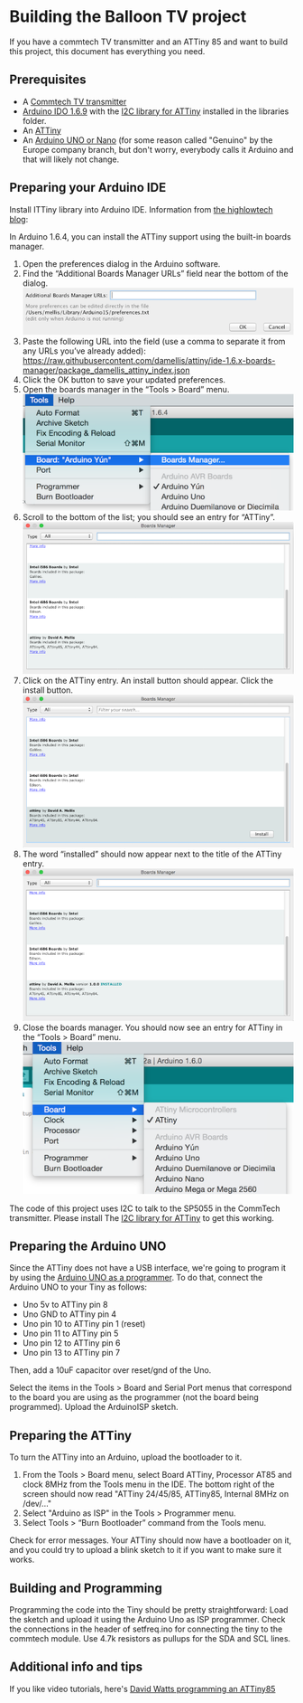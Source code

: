 Building the Balloon TV project
===============================

If you have a commtech TV transmitter and an ATTiny 85 and want to build this project,
this document has everything you need.

Prerequisites
-------------
- A [Commtech TV transmitter](datasheets/Comtech_FM2400TSIM.pdf)
- [Arduino IDO 1.6.9](https://www.arduino.cc/en/Main/Software) with the
  [I2C library for ATTiny](http://playground.arduino.cc/Code/USIi2c) installed in the
  libraries folder.
- An [ATTiny](datasheets/Atmel-2586-AVR-8-bit-Microcontroller-ATtiny25-ATtiny45-ATtiny85_Datasheet.pdf)
- An [Arduino UNO or Nano](https://www.arduino.cc/en/Main/GenuinoProducts) (for some reason
  called "Genuino" by the Europe company branch, but don't worry, everybody calls it Arduino
  and that will likely not change.

Preparing your Arduino IDE
--------------------------
Install ITTiny library into Arduino IDE. Information from 
[the highlowtech blog](http://highlowtech.org/?p=1695):

In Arduino 1.6.4, you can install the ATTiny support using the built-in boards manager.

1. Open the preferences dialog in the Arduino software.
2. Find the “Additional Boards Manager URLs” field near the bottom of the dialog.
   ![additional-boards-manager-urls-blank](images/additional-boards-manager-urls-blank.png)
3. Paste the following URL into the field (use a comma to separate it from any URLs you’ve already added):
		https://raw.githubusercontent.com/damellis/attiny/ide-1.6.x-boards-manager/package_damellis_attiny_index.json
4. Click the OK button to save your updated preferences.
5. Open the boards manager in the “Tools > Board” menu.
   ![boards-manager-menu](images/boards-manager-menu.png)
6. Scroll to the bottom of the list; you should see an entry for “ATTiny”.
   ![boards-manager](images/boards-manager.png)
7. Click on the ATTiny entry. An install button should appear. Click the install button.
   ![boards-manager-install](images/boards-manager-install.png)
8. The word “installed” should now appear next to the title of the ATTiny entry.
   ![boards-manager-installed](images/boards-manager-installed.png)
9. Close the boards manager. You should now see an entry for ATTiny in the “Tools > Board” menu.
   ![ATTiny Arduino 1.6](images/ATtiny-Arduino-1.6.png)
   
The code of this project uses I2C to talk to the SP5055 in the CommTech transmitter. Please
install The [I2C library for ATTiny](http://playground.arduino.cc/Code/USIi2c) to get this
working.

Preparing the Arduino UNO
-------------------------
Since the ATTiny does not have a USB interface, we're going to program it by using the
[Arduino UNO as a programmer](https://www.arduino.cc/en/Tutorial/ArduinoISP). To do that, 
connect the Arduino UNO to your Tiny as follows:

- Uno 5v to ATTiny pin 8
- Uno GND to ATTiny pin 4
- Uno pin 10 to ATTiny pin 1 (reset)
- Uno pin 11 to ATTiny pin 5
- Uno pin 12 to ATTiny pin 6
- Uno pin 13 to ATTiny pin 7

Then, add a 10uF capacitor over reset/gnd of the Uno.

Select the items in the Tools > Board and Serial Port menus that correspond to the board 
you are using as the programmer (not the board being programmed). Upload the ArduinoISP
sketch.

Preparing the ATTiny
---------------------
To turn the ATTiny into an Arduino, upload the bootloader to it.

1. From the Tools > Board menu, select Board ATTiny, Processor AT85 and clock 8MHz from
   the Tools menu in the IDE. The bottom right of the screen should now read
   "ATTiny 24/45/85, ATTiny85, Internal 8MHz on /dev/..."
2. Select "Arduino as ISP" in the Tools > Programmer menu.
3. Select Tools > “Burn Bootloader” command from the Tools menu.

Check for error messages. Your ATTiny should now have a bootloader on it, and you could
try to upload a blink sketch to it if you want to make sure it works.

Building and Programming
------------------------
Programming the code into the Tiny should be pretty straightforward: Load the sketch and
upload it using the Arduino Uno as ISP programmer. Check the connections in the header
of setfreq.ino for connecting the tiny to the commtech module. Use 4.7k resistors as pullups
for the SDA and SCL lines.

Additional info and tips
------------------------
If you like video tutorials, here's [David Watts programming an ATTiny85](https://www.youtube.com/watch?v=i9WOwDrpRKs)
